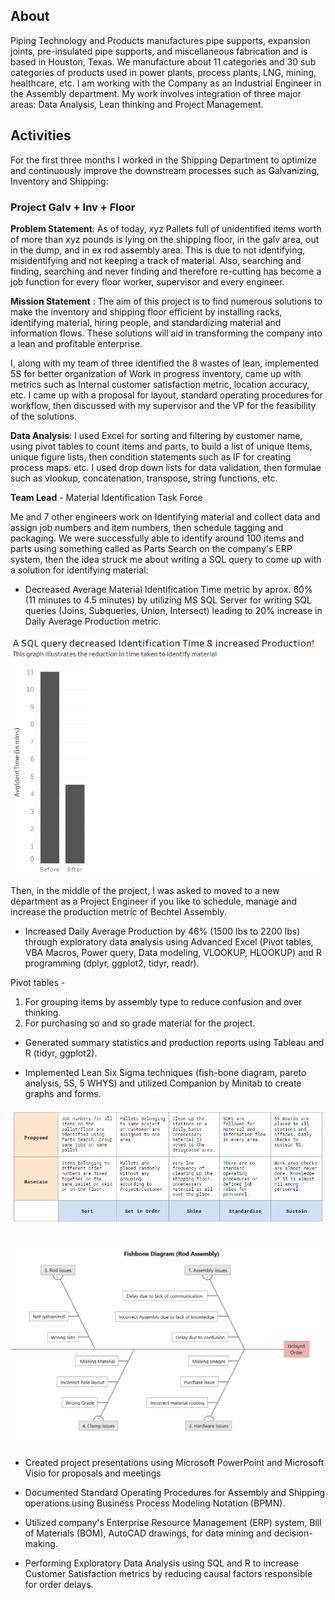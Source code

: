 ## About 
Piping Technology and Products manufactures pipe supports, expansion joints, pre-insulated pipe supports, and miscellaneous fabrication and is based in Houston, Texas. We manufacture about 11 categories and 30 sub categories of products used in power plants, process plants, LNG, mining, healthcare, etc. I am working with the Company as an Industrial Engineer in the Assembly department. My work involves integration of three major areas: Data Analysis, Lean thinking and Project Management. 

## Activities
For the first three months I worked in the Shipping Department to optimize and continuously improve the downstream processes such as Galvanizing, Inventory and Shipping:


### Project Galv + Inv + Floor
__Problem Statement__: As of today, xyz Pallets full of unidentified items worth of more than xyz pounds is lying on the shipping floor, in the galv area, out in the dump, and in ex rod assembly area. This is due to not identifying, misidentifying and not keeping a track of material.  Also, searching and finding, searching and never finding and therefore re-cutting has become a job function for every floor worker, supervisor and every engineer. 

__Mission Statement__ : The aim of this project is to find numerous solutions to make the inventory and shipping floor efficient by installing racks, identifying material, hiring people, and standardizing material and information flows. These solutions will aid in transforming the company into a lean and profitable enterprise. 

I, along with my team of three identified the 8 wastes of lean, implemented 5S for better organization of Work in progress inventory, came up with metrics such as Internal customer satisfaction metric, location accuracy, etc.  I came up with a proposal for layout, standard operating procedures for workflow, then discussed with my supervisor and the VP for the feasibility of the solutions. 

__Data Analysis__: I used Excel for sorting and filtering by customer name, using pivot tables to count items and parts, to build a list of unique Items, unique figure lists, then condition statements such as IF for creating process maps. etc. I used drop down lists for data validation, then formulae such as vlookup, concatenation, transpose, string functions, etc. 

__Team Lead__ - Material Identification Task Force

Me and 7 other engineers work on Identifying material and collect data and assign job numbers and item numbers, then schedule tagging and packaging. We were successfully able to identify around 100 items and parts using something called as Parts Search on the company's ERP system, then the idea struck me about writing a SQL query to come up with a solution for identifying material:

* Decreased Average Material Identification Time metric by aprox. 60% (11 minutes to 4.5 minutes) by utilizing MS SQL Server for writing SQL queries (Joins, Subqueries, Union, Intersect) leading to 20% increase in Daily Average Production metric. 

![Results](https://github.com/saitejavanamala/Portfolio/blob/master/Piping%20Tech/MatIdTime.png)

Then, in the middle of the project, I was asked to moved to a new department as a Project Engineer if you like to schedule, manage and increase the production metric of Bechtel Assembly. 


* Increased Daily Average Production by 46% (1500 lbs to 2200 lbs) through exploratory data analysis using Advanced Excel (Pivot tables, VBA Macros, Power query, Data modeling, VLOOKUP, HLOOKUP) and R programming (dplyr, ggplot2, tidyr, readr).


Pivot tables - 

1. For grouping items by assembly type to reduce confusion and over thinking.
2. For purchasing so and so grade material for the project.


* Generated summary statistics and production reports using Tableau and R (tidyr, ggplot2).


* Implemented Lean Six Sigma techniques (fish-bone diagram, pareto analysis, 5S, 5 WHYS) and utilized Companion by Minitab to create graphs and forms.

![5S](https://github.com/saitejavanamala/Portfolio/blob/master/Piping%20Tech/5S.PNG)
#### ![A sample fishbone diagram to pinpoint major issues and to come up with solutions](https://github.com/saitejavanamala/Portfolio/blob/master/Piping%20Tech/Fishbone.PNG)

* Created project presentations using Microsoft PowerPoint and Microsoft Visio for proposals and meetings


* Documented Standard Operating Procedures for Assembly and Shipping operations using Business Process Modeling Notation (BPMN).


* Utilized company's Enterprise Resource Management (ERP) system, Bill of Materials (BOM), AutoCAD drawings, for data mining and decision-making. 

* Performing Exploratory Data Analysis using SQL and R to increase Customer Satisfaction metrics by reducing causal factors responsible for order delays. 


